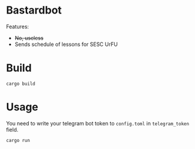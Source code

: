 # Bastardbot
Features:
- ~~No, useless~~
- Sends schedule of lessons for SESC UrFU

# Build
```
cargo build
```

# Usage
You need to write your telegram bot token to ```config.toml``` in ```telegram_token``` field.

```
cargo run
```
